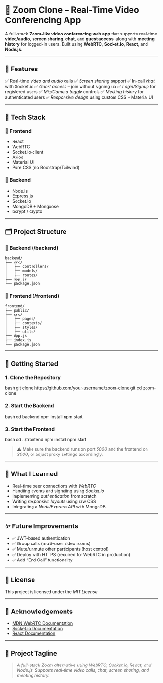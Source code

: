 # 🎥 Zoom Clone – Real-Time Video Conferencing App
 A full-stack **Zoom-like video conferencing web app** that supports real-time **video/audio**, **screen sharing**, **chat**, and **guest access**, along with **meeting history** for logged-in users.
 Built using **WebRTC**, **Socket.io**, **React**, and **Node.js**.


---

## 🚀 Features

✅ Real-time *video and audio* calls
✅ *Screen sharing* support
✅ In-call *chat* with Socket.io
✅ *Guest access* – join without signing up
✅ *Login/Signup* for registered users
✅ *Mic/Camera toggle* controls
✅ *Meeting history* for authenticated users
✅ *Responsive design* using custom CSS + Material UI

---

## 🧰 Tech Stack

### 🔹 Frontend

* React
* WebRTC
* Socket.io‑client
* Axios
* Material UI
* Pure CSS (no Bootstrap/Tailwind)

### 🔹 Backend

* Node.js
* Express.js
* Socket.io
* MongoDB + Mongoose
* bcrypt / crypto

---

## 🗂 Project Structure

### 📁 Backend (/backend)

```
backend/
├── src/
│   ├── controllers/
│   ├── models/
│   ├── routes/
├── app.js
└── package.json
```

### 📁 Frontend (/frontend)

```
frontend/
├── public/
├── src/
│   ├── pages/
│   ├── contexts/
│   ├── styles/
│   ├── utils/
├── App.js
├── index.js
└── package.json
```

---

## 🧪 Getting Started

### 1. Clone the Repository

bash
git clone https://github.com/your-username/zoom-clone.git
cd zoom-clone


### 2. Start the Backend

bash
cd backend
npm install
npm start


### 3. Start the Frontend

bash
cd ../frontend
npm install
npm start


> ⚠ Make sure the backend runs on port *5000* and the frontend on *3000*, or adjust proxy settings accordingly.

---

## 🧠 What I Learned

* Real-time peer connections with *WebRTC*
* Handling events and signaling using *Socket.io*
* Implementing *authentication* from scratch
* Writing *responsive layouts* using raw CSS
* Integrating a *Node/Express API* with MongoDB

---

## ✨ Future Improvements

* ✅ JWT-based authentication
* ✅ Group calls (multi-user video rooms)
* ✅ Mute/unmute other participants (host control)
* ✅ Deploy with HTTPS (required for WebRTC in production)
* ✅ Add “End Call” functionality

---

## 📄 License

This project is licensed under the *MIT License*.

---

## 🙌 Acknowledgements

* [MDN WebRTC Documentation](https://developer.mozilla.org/en-US/docs/Web/API/WebRTC_API)
* [Socket.io Documentation](https://socket.io/docs/)
* [React Documentation](https://reactjs.org/)

---

## 📝 Project Tagline 

> *A full-stack Zoom alternative using WebRTC, Socket.io, React, and Node.js. Supports real-time video calls, chat, screen sharing, and meeting history.*


